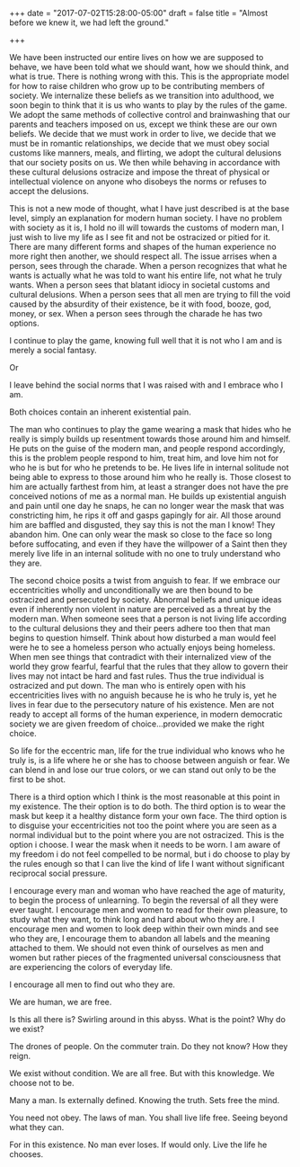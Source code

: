 +++
date = "2017-07-02T15:28:00-05:00"
draft = false
title = "Almost before we knew it, we had left the ground."

+++

We have been instructed our entire lives on how we are supposed to behave, we have been told what we should want, how we should think, and what is true. There is nothing wrong with this. This is the appropriate model for how to raise children who grow up to be contributing members of society. We internalize these beliefs as we transition into adulthood, we soon begin to think that it is us who wants to play by the rules of the game. We adopt the same methods of collective control and brainwashing that our parents and teachers imposed on us, except we think these are our own beliefs. We decide that we must work in order to live, we decide that we must be in romantic relationships, we decide that we must obey social customs like manners, meals, and flirting, we adopt the cultural delusions that our society posits on us. We then while behaving in accordance with these cultural delusions ostracize and impose the threat of physical or intellectual violence on anyone who disobeys the norms or refuses to accept the delusions.

This is not a new mode of thought, what I have just described is at the base level, simply an explanation for modern human society. I have no problem with society as it is, I hold no ill will towards the customs of modern man, I just wish to live my life as I see fit and not be ostracized or pitied for it. There are many different forms and shapes of the human experience no more right then another, we should respect all. The issue arrises when a person, sees through the charade. When a person recognizes that what he wants is actually what he was told to want his entire life, not what he truly wants. When a person sees that blatant idiocy in societal customs and cultural delusions. When a person sees that all men are trying to fill the void caused by the absurdity of their existence, be it with food, booze, god, money, or sex. When a person sees through the charade he has two options.

I continue to play the game, knowing full well that it is not who I am and is merely a social fantasy.

Or 

I leave behind the social norms that I was raised with and I embrace who I am. 


Both choices contain an inherent existential pain.

The man who continues to play the game wearing a mask that hides who he really is simply builds up resentment towards those around him and himself. He puts on the guise of the modern man, and people respond accordingly, this is the problem people respond to him, treat him, and love him not for who he is but for who he pretends to be. He lives life in internal solitude not being able to express to those around him who he really is. Those closest to him are actually farthest from him, at least a stranger does not have the pre conceived notions of me as a normal man. He builds up existential anguish and pain until one day he snaps, he can no longer wear the mask that was constricting him, he rips it off and gasps gapingly for air. All those around him are baffled and disgusted, they say this is not the man I know! They abandon him. One can only wear the mask so close to the face so long before suffocating, and even if they have the willpower of a Saint then they merely live life in an internal solitude with no one to truly understand who they are. 


The second choice posits a twist from anguish to fear. If we embrace our eccentricities wholly and unconditionally we are then bound to be ostracized and persecuted by society. Abnormal beliefs and unique ideas even if inherently non violent in nature are perceived as a threat by the modern man. When someone sees that a person is not living life according to the cultural delusions they and their peers adhere too then that man begins to question himself. Think about how disturbed a man would feel were he to see a homeless person who actually enjoys being homeless. When men see things that contradict with their internalized view of the world they grow fearful, fearful that the rules that they allow to govern their lives may not intact be hard and fast rules. Thus the true individual is ostracized and put down. The man who is entirely open with his eccentricities lives with no anguish because he is who he truly is, yet he lives in fear due to the persecutory nature of his existence. Men are not ready to accept all forms of the human experience, in modern democratic society we are given freedom of choice…provided we make the right choice.


So life for the eccentric man, life for the true individual who knows who he truly is, is a life where he or she has to choose between anguish or fear. We can blend in and lose our true colors, or we can stand out only to be the first to be shot.

There is a third option which I think is the most reasonable at this point in my existence. The their option is to do both. The third option is to wear the mask but keep it a healthy distance form your own face. The third option is to disguise your eccentricities not too the point where you are seen as a normal individual but to the point where you are not ostracized. This is the option i choose. I wear the mask when it needs to be worn. I am aware of my freedom i do not feel compelled to be normal, but i do choose to play by the rules enough so that I can live the kind of life I want without significant reciprocal social pressure.

I encourage every man and woman who have reached the age of maturity, to begin the process of unlearning. To begin the reversal of all they were ever taught. I encourage men and women to read for their own pleasure, to study what they want, to think long and hard about who they are. I encourage men and women to look deep within their own minds and see who they are, I encourage them to abandon all labels and the meaning attached to them. We should not even think of ourselves as men and women but rather pieces of the fragmented universal consciousness that are experiencing the colors of everyday life.

I encourage all men to find out who they are.

We are human, we are free. 




Is this all there is?
Swirling around in this abyss.
What is the point?
Why do we exist?

The drones of people.
On the commuter train.
Do they not know?
How they reign.

We exist without condition.
We are all free.
But with this knowledge.
We choose not to be.

Many a man.
Is externally defined.
Knowing the truth.
Sets free the mind.

You need not obey.
The laws of man.
You shall live life free.
Seeing beyond what they can.

For in this existence.
No man ever loses.
If would only.
Live the life he chooses.